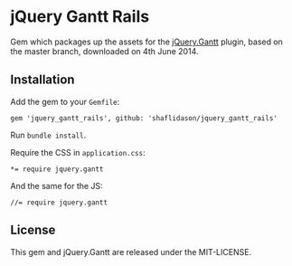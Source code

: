 # jQuery Gantt Rails

Gem which packages up the assets for the
[jQuery.Gantt](https://github.com/taitems/jQuery.Gantt) plugin, based on
the master branch, downloaded on 4th June 2014.

## Installation

Add the gem to your `Gemfile`:

    gem 'jquery_gantt_rails', github: 'shaflidason/jquery_gantt_rails' 

Run `bundle install`.

Require the CSS in `application.css`:

    *= require jquery.gantt

And the same for the JS:

    //= require jquery.gantt

## License

This gem and jQuery.Gantt are released under the MIT-LICENSE.
